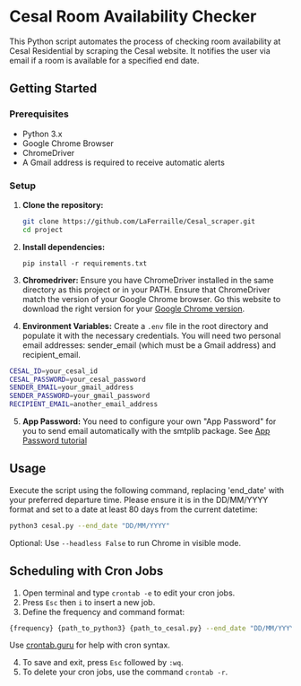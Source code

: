 # Cesal Room Availability Checker

This Python script automates the process of checking room availability at Cesal Residential by scraping the Cesal website. It notifies the user via email if a room is available for a specified end date.

## Getting Started

### Prerequisites

- Python 3.x
- Google Chrome Browser
- ChromeDriver
- A Gmail address is required to receive automatic alerts

### Setup

1. **Clone the repository:**

   ```bash
   git clone https://github.com/LaFerraille/Cesal_scraper.git
   cd project
   ```
2. **Install dependencies:**

   `pip install -r requirements.txt`

3. **Chromedriver:**
Ensure you have ChromeDriver installed in the same directory as this project or in your PATH. Ensure that ChromeDriver match the version of your Google Chrome browser. Go this website to download the right version for your [Google Chrome version](https://chromedriver.chromium.org/downloads).

4. **Environment Variables:**
Create a `.env` file in the root directory and populate it with the necessary credentials. You will need two personal email addresses: sender_email (which must be a Gmail address) and recipient_email.

```bash
CESAL_ID=your_cesal_id
CESAL_PASSWORD=your_cesal_password
SENDER_EMAIL=your_gmail_address
SENDER_PASSWORD=your_gmail_password
RECIPIENT_EMAIL=another_email_address
```

5. **App Password:**
You need to configure your own "App Password" for you to send email automatically with the smtplib package. See [App Password tutorial](https://support.google.com/accounts/answer/185833?hl=fr)

## Usage

Execute the script using the following command, replacing 'end_date' with your preferred departure time. Please ensure it is in the DD/MM/YYYY format and set to a date at least 80 days from the current datetime:

```bash
python3 cesal.py --end_date "DD/MM/YYYY"
```
Optional: Use `--headless False` to run Chrome in visible mode.

## Scheduling with Cron Jobs

1. Open terminal and type `crontab -e` to edit your cron jobs.
2. Press `Esc` then `i` to insert a new job.
3. Define the frequency and command format:

```bash
{frequency} {path_to_python3} {path_to_cesal.py} --end_date "DD/MM/YYYY" >> {path_to_cron.log} 2>&1
```
Use [crontab.guru](https://crontab.guru) for help with cron syntax.

4. To save and exit, press `Esc` followed by `:wq`.
5. To delete your cron jobs, use the command `crontab -r`.
